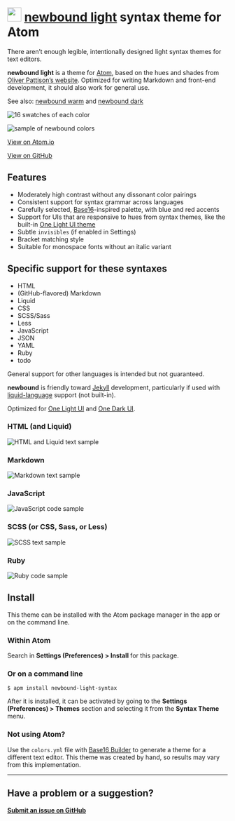 # <a href="https://atom.io/themes/newbound-light-syntax"><img src="http://opensource.olivermak.es/images/2016-03-27-olivermakes-favicon32.svg" width="32" height="32"></a> <a href="https://atom.io/themes/newbound-light-syntax">newbound light</a> syntax theme for Atom

There aren’t enough legible, intentionally designed light syntax themes for text editors.

**newbound light** is a theme for [Atom](https://atom.io), based on the hues and shades from [Oliver Pattison’s website](https://olivermak.es). Optimized for writing Markdown and front-end development, it should also work for general use.

See also: [newbound warm](https://atom.io/themes/newbound-warm-syntax) and [newbound dark](https://atom.io/themes/newbound-dark-syntax)

![16 swatches of each color](http://opensource.olivermak.es/images/2016-03-29-newbound-light-swatches.png)

![sample of newbound colors](http://opensource.olivermak.es/images/2016-03-30-newbound-light-sample.png)

[View on Atom.io](https://atom.io/themes/newbound-light-syntax)

[View on GitHub](https://github.com/opattison/newbound-light-syntax)

## Features

- Moderately high contrast without any dissonant color pairings
- Consistent support for syntax grammar across languages
- Carefully selected, [Base16](https://github.com/chriskempson/base16)-inspired palette, with blue and red accents
- Support for UIs that are responsive to hues from syntax themes, like the built-in [One Light UI theme](https://atom.io/themes/one-light-ui)
- Subtle `invisibles` (if enabled in Settings)
- Bracket matching style
- Suitable for monospace fonts without an italic variant

## Specific support for these syntaxes

- HTML
- (GitHub-flavored) Markdown
- Liquid
- CSS
- SCSS/Sass
- Less
- JavaScript
- JSON
- YAML
- Ruby
- todo

General support for other languages is intended but not guaranteed.

**newbound** is friendly toward [Jekyll](https://jekyllrb.com) development, particularly if used with [liquid-language](https://atom.io/packages/language-liquid) support (not built-in).

Optimized for [One Light UI](https://atom.io/themes/one-light-ui) and [One Dark UI](https://atom.io/themes/one-dark-ui).

### HTML (and Liquid)

![HTML and Liquid text sample](http://opensource.olivermak.es/images/2016-03-29-newbound-light-html.png)

### Markdown

![Markdown text sample](http://opensource.olivermak.es/images/2016-03-29-newbound-light-md.png)

### JavaScript

![JavaScript code sample](http://opensource.olivermak.es/images/2016-03-29-newbound-light-js.png)

### SCSS (or CSS, Sass, or Less)

![SCSS text sample](http://opensource.olivermak.es/images/2016-03-29-newbound-light-scss.png)

### Ruby

![Ruby code sample](http://opensource.olivermak.es/images/2016-03-29-newbound-light-ruby.png)

## Install

This theme can be installed with the Atom package manager in the app or on the command line.

### Within Atom

Search in **Settings (Preferences) > Install** for this package.

### Or on a command line

`$ apm install newbound-light-syntax`

After it is installed, it can be activated by going to the **Settings (Preferences) > Themes** section and selecting it from the **Syntax Theme** menu.

### Not using Atom?

Use the `colors.yml` file with [Base16 Builder](https://github.com/chriskempson/base16-builder) to generate a theme for a different text editor. This theme was created by hand, so results may vary from this implementation.

---

## Have a problem or a suggestion?

**[Submit an issue on GitHub](https://github.com/opattison/newbound-light-syntax/issues)**
